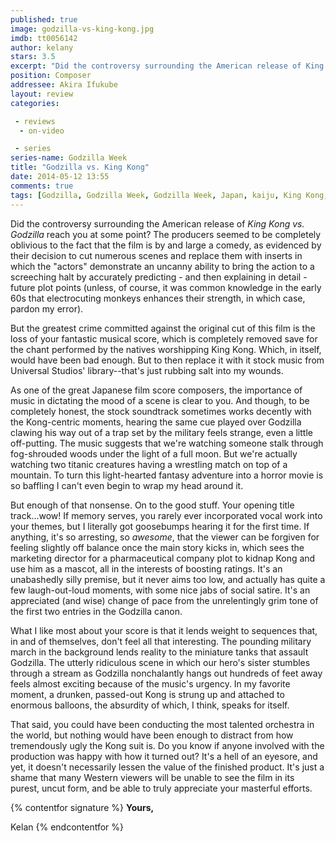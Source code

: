 ```yaml
---
published: true
image: godzilla-vs-king-kong.jpg
imdb: tt0056142
author: kelany 
stars: 3.5
excerpt: "Did the controversy surrounding the American release of King vs. Godzilla reach you at some point?"
position: Composer
addressee: Akira Ifukube
layout: review
categories: 

 - reviews
  - on-video

 - series
series-name: Godzilla Week
title: "Godzilla vs. King Kong"
date: 2014-05-12 13:55
comments: true
tags: [Godzilla, Godzilla Week, Godzilla Week, Japan, kaiju, King Kong, Letters, monsters]
---
```

Did the controversy surrounding the American release of _King Kong vs. Godzilla_ reach you at some point? The producers seemed to be completely oblivious to the fact that the film is by and large a comedy, as evidenced by their decision to cut numerous scenes and replace them with inserts in which the "actors" demonstrate an uncanny ability to bring the action to a screeching halt by accurately predicting - and then explaining in detail - future plot points (unless, of course, it was common knowledge in the early 60s that electrocuting monkeys enhances their strength, in which case, pardon my error).  

But the greatest crime committed against the original cut of this film is the loss of your fantastic musical score, which is completely removed save for the chant performed by the natives worshipping King Kong.  Which, in itself, would have been bad enough. But to then replace it with it stock music from Universal Studios' library--that's just rubbing salt into my wounds.  

As one of the great Japanese film score composers, the importance of music in dictating the mood of a scene is clear to you.  And though, to be completely honest, the stock soundtrack  sometimes works decently with the Kong-centric moments, hearing the same cue played over Godzilla clawing his way out of a trap set by the military feels strange, even a little off-putting. The music suggests that we're watching someone stalk through fog-shrouded woods under the light of a full moon. But we're actually watching two titanic creatures having a wrestling match on top of a mountain. To turn this light-hearted fantasy adventure into a horror movie is so baffling I can't even begin to wrap my head around it.

But enough of that nonsense. On to the good stuff. Your opening title track…wow! If memory serves, you rarely ever incorporated vocal work into your themes, but I literally got goosebumps hearing it for the first time.  If anything, it's so arresting, so _awesome_, that the viewer can be forgiven for feeling slightly off balance once the main story kicks in, which sees the marketing director for a pharmaceutical company plot to kidnap Kong and use him as a mascot, all in the interests of boosting ratings.  It's an unabashedly silly premise, but it never aims too low, and actually has quite a few laugh-out-loud moments, with some nice jabs of social satire. It's an appreciated (and wise) change of pace from the unrelentingly grim tone of the first two entries in the Godzilla canon.  

What I like most about your score is that it lends weight to sequences that, in and of themselves, don't feel all that interesting. The pounding military march in the background lends reality to the miniature tanks that assault Godzilla. The utterly ridiculous scene in which our hero's sister stumbles through a stream as Godzilla nonchalantly hangs out hundreds of feet away feels almost exciting because of the music's urgency.  In my favorite moment, a drunken, passed-out Kong is strung up and attached to enormous balloons, the absurdity of which, I think, speaks for itself.

That said, you could have been conducting the most talented orchestra in the world, but nothing would have been enough to distract from how tremendously ugly the Kong suit is. Do you know if anyone involved with the production was happy with how it turned out? It's a hell of an eyesore, and yet, it doesn't necessarily lessen the value of the finished product. It's just a shame that many Western viewers will be unable to see the film in its purest, uncut form, and be able to truly appreciate your masterful efforts.

{% contentfor signature %}
**Yours,**

Kelan
{% endcontentfor %}